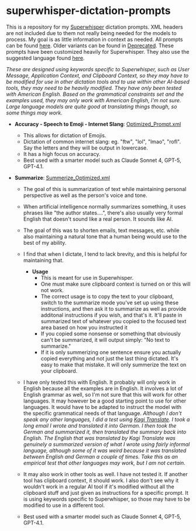 # superwhisper-dictation-prompts
This is a repository for my [Superwhisper](https://superwhisper.com) dictation prompts. XML headers are not included due to them not really being needed for the models to process. My goal is as little information in context as needed.
All prompts can be found [here](/Prompts). Older variants can be found in [Deprecated](/Prompts/Deprecated). These prompts have been customized heavily for Superwhisper. They also use the suggested language found [here](https://superwhisper.com/docs/modes/custom).

*These are designed using keywords specific to Superwhisper, such as User Message, Application Context, and Clipboard Context, so they may have to be modified for use in other dictation tools and to use within other AI-based tools, they may need to be heavily modified. They have only been tested with American English. Based on the grammatical constraints set and the examples used, they may only work with American English, I'm not sure. Large language models are quite good at translating things though, so some things may work.*

- **Accuracy - Speech to Emoji - Internet Slang**: [Optimized_Prompt.xml](/Prompts/Optimized_Prompt.xml)
  
    - This allows for dictation of Emojis.
    - Dictation of common internet slang: eg. "ftw", "lol", "lmao", "rofl". Say the letters and they will be output in lowercase.
    - It has a high focus on accuracy.
    - Best used with a smarter model such as Claude Sonnet 4, GPT-5, GPT-4.1.


-  **Summarize**: [Summerize_Optimized.xml](/Prompts/Summerize_Optimized.xml)
      - The goal of this is summarization of text while maintaining personal perspective as well as the person's voice and tone.
      - When artificial intelligence normally summarizes something, it  uses phrases like "the author states....", there's also usually very formal English that doesn't sound like a real person. It sounds like AI.
      - The goal of this was to shorten emails, text messages, etc. while also maintaining a natural tone that a human being would use to the best of my ability.
      - I find that when I dictate, I tend to lack brevity, and this is helpful for maintaining that.
        - **Usage**
            - This is meant for use in Superwhisper.
            - One must make sure clipboard context is turned on or this will not work.
            - The correct usage is to copy the text to your clipboard, switch to the summarize mode you've set up using these instructions, and then ask it to summarize as well as provide additonal instructions if you wish, and that's it. It'll paste in summarized text of whatever you copied to the focused text area based on how you instructed it
            - If you copied some nonsense or something that obviously can't be summarized, it will output simply: "No text to summarize."
            - If it is only summerizing one sentence ensure you actually copied everything and not just the last thing dictated. It's easy to make that mistake. It will only summerize the text on your clipboard.
    - I have only tested this with English. It probably will only work in English because all the examples are in English. It involves a lot of English grammar as well, so I'm not sure that this will work for other languages. It may however be a good starting point to use for other languages. It would have to be adapted to instruct the model with the specific grammatical needs of that language.  *Although I don't speak any other languages, I did a test using [Kagi Translate](https://translate.kagi.com). I took a long email I wrote and translated it into German. I then took the German and summarized it, then translated the summary back into English. The English that was translated by Kagi Translate was genuinely a summarized version of what I wrote using fairly informal language, although some of it was weird because it was translated between English and German a couple of times. Take this as an empirical test that other languages may work, but I am not certain.*
    
    - It may also work in other tools as well. I have not tested it. If another tool has clipboard context, it should work. I also don't see why it wouldn't work in a regular AI tool if it's modified without all the clipboard stuff and just given as instructions for a specific prompt. It is using keywords specific to Superwhisper, so those may have to be modified to use in a different tool.
    - Best used with a smarter model such as Claude Sonnet 4, GPT-5, GPT-4.1.
